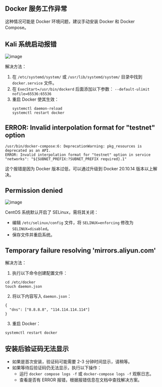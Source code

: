 ## Docker 服务工作异常

这种情况可能是 Docker 环境问题，建议手动安装 Docker 和 Docker Compose。

## Kali 系统启动报错

![image](https://github.com/user-attachments/assets/27273e51-44a9-4efe-9e22-5602de510bf2)

解决方法：
1. 在 `/etc/systemd/system/` 或 `/usr/lib/systemd/system/` 目录中找到 `docker.service` 文件。
2. 在 `ExecStart=/usr/bin/dockerd` 后面添加以下参数：
   `--default-ulimit nofile=65536:65536`
3. 重启 Docker 使其生效：
   ```
   systemctl daemon-reload  
   systemctl restart docker
   ```

## ERROR: Invalid interpolation format for "testnet" option
```
/usr/bin/docker-compose:6: DeprecationWarning: pkg_resources is deprecated as an API.  
ERROR: Invalid interpolation format for "testnet" option in service "networks": "${SUBNET_PREFIX:?SUBNET_PREFIX required}.1"
```

这个报错是因为 Docker 版本过低，可以通过升级到 Docker 20.10.14 版本以上解决。


## Permission denied

![image](https://github.com/user-attachments/assets/9ed5ba2e-9302-4df1-9219-45dff2eb21f5)

CentOS 系统默认开启了 SELinux，需将其关闭：
- 编辑 `/etc/selinux/config` 文件，将 `SELINUX=enforcing` 修改为 `SELINUX=disabled`。
- 保存文件并重启系统。


## Temporary failure resolving 'mirrors.aliyun.com'

解决方法：
1. 执行以下命令创建配置文件：

```
cd /etc/docker  
touch daemon.json
```

2. 将以下内容写入 `daemon.json`：
```
{  
  "dns": ["8.8.8.8", "114.114.114.114"]  
}
```
3. 重启 Docker：
```
systemctl restart docker
```

## 安装后验证码无法显示

- 如果是首次安装，验证码可能需要 2-3 分钟时间显示，请稍等。
- 如果等待后验证码仍无法显示，执行以下操作：
  - 运行 `docker compose logs -f` 或 `docker-compose logs -f` 观察日志。
  - 查看是否有 ERROR 报错，根据报错信息在文档中查找解决方案。